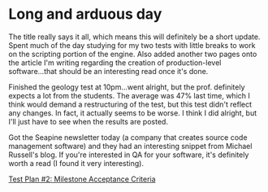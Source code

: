 # Long and arduous day


The title really says it all, which means this will definitely be a short update. Spent much of the day studying for my two tests with little breaks to work on the scripting portion of the engine. Also added another two pages onto the article I'm writing regarding the creation of production-level software...that should be an interesting read once it's done.

Finished the geology test at 10pm...went alright, but the prof. definitely expects a lot from the students. The average was 47% last time, which I think would demand a restructuring of the test, but this test didn't reflect any changes. In fact, it actually seems to be worse. I think I did alright, but I'll just have to see when the results are posted.

Got the Seapine newsletter today (a company that creates source code management software) and they had an interesting snippet from Michael Russell's blog. If you're interested in QA for your software, it's definitely worth a read (I found it very interesting).

[Test Plan #2: Milestone Acceptance Criteria](http://www.romsteady.net/blog/2005/06/test-plan-2-milestone-acceptance.html)

